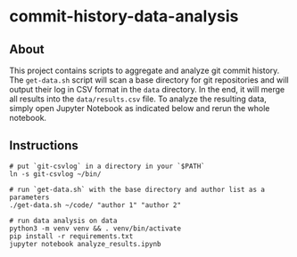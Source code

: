 # commit-history-data-analysis

## About

This project contains scripts to aggregate and analyze git commit history. The `get-data.sh` script will scan a base directory for git repositories and will output their log in CSV format in the `data` directory. In the end, it will merge all results into the `data/results.csv` file. To analyze the resulting data, simply open Jupyter Notebook as indicated below and rerun the whole notebook.

## Instructions

```shell
# put `git-csvlog` in a directory in your `$PATH`
ln -s git-csvlog ~/bin/

# run `get-data.sh` with the base directory and author list as a parameters
./get-data.sh ~/code/ "author 1" "author 2"

# run data analysis on data
python3 -m venv venv && . venv/bin/activate
pip install -r requirements.txt
jupyter notebook analyze_results.ipynb
```

